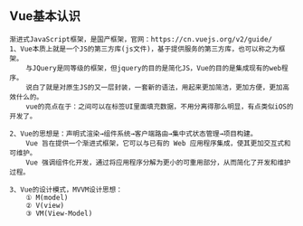 
## Vue基本认识
    渐进式JavaScript框架，是国产框架，官网：https://cn.vuejs.org/v2/guide/
    1、Vue本质上就是一个JS的第三方库(js文件)，基于提供服务的第三方库，也可以称之为框架。
        与JQuery是同等级的框架，但jquery的目的是简化JS，Vue的目的是集成现有的web程序。
        说白了就是对原生JS的又一层封装，一套新的语法，用起来更加简洁，更加方便，更加高效什么的。
        vue的亮点在于：之间可以在标签UI里面填充数据，不用分离得那么明显，有点类似iOS的开发了。

    2、Vue的思想是：声明式渲染→组件系统→客户端路由→集中式状态管理→项目构建。
        Vue 旨在提供一个渐进式框架，它可以与已有的 Web 应用程序集成，使其更加交互式和可维护。
        Vue 强调组件化开发，通过将应用程序分解为更小的可重用部分，从而简化了开发和维护过程。

    3、Vue的设计模式，MVVM设计思想：
        ① M(model)
        ② V(view)
        ③ VM(View-Model)